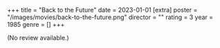 +++
title = "Back to the Future"
date = 2023-01-01
[extra]
poster = "/images/movies/back-to-the-future.png"
director = ""
rating = 3
year = 1985
genre = []
+++

(No review available.)
